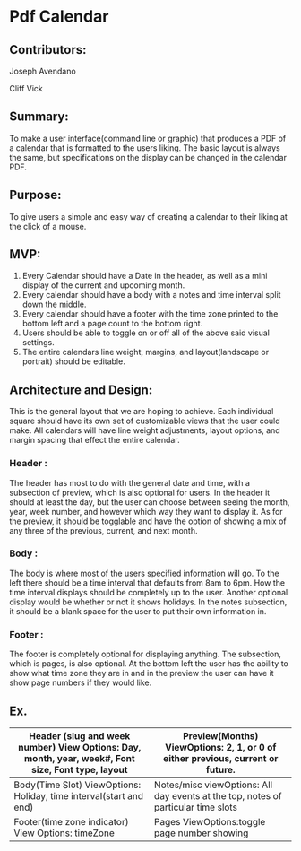 # Pdf Calendar

## Contributors: 

Joseph Avendano

Cliff Vick

## Summary:

To make a user interface(command line or graphic) that produces a PDF of a calendar that is formatted to the users liking. The basic layout is always the same, but specifications on the display can be changed in the calendar PDF.

## Purpose:

To give users a simple and easy way of creating a calendar to their liking at the click of a mouse.

## MVP:

1. Every Calendar should have a Date in the header, as well as a mini display of the current and upcoming month.
2. Every calendar should have a body with a notes and time interval split down the middle.
3. Every calendar should have a footer with the time zone printed to the bottom left and a page count to the bottom right.
4. Users should be able to toggle on or off all of the above said visual settings.
5. The entire calendars line weight, margins, and layout(landscape or portrait) should be editable.

## Architecture and Design:

This is the general layout that we are hoping to achieve. Each individual square should have its own set of customizable views that the user could make. All calendars will have line weight adjustments, layout options, and margin spacing that effect the entire calendar.

### Header :

The header has most to do with the general date and time, with a subsection of preview, which is also optional for users. In the header it should at least the day, but the user can choose between seeing the month, year, week number, and however which way they want to display it. As for the preview, it should be togglable and have the option of showing a mix of any three of the previous, current, and next month.

### Body :

The body is where most of the users specified information will go. To the left there should be a time interval that defaults from 8am to 6pm. How the time interval displays should be completely up to the user. Another optional display would be whether or not it shows holidays. In the notes subsection, it should be a blank space for the user to put their own information in.

### Footer :

The footer is completely optional for displaying anything. The subsection, which is pages, is also optional. At the bottom left the user has the ability to show what time zone they are in and in the preview the user can have it show page numbers if they would like.

## Ex.

| Header (slug and week number) View Options: Day, month, year, week#, Font size, Font type, layout | Preview(Months) ViewOptions: 2, 1, or 0 of either previous, current or future. |
| ------------------------------------------------------------ | ------------------------------------------------------------ |
| Body(Time Slot) ViewOptions: Holiday, time interval(start and end) | Notes/misc viewOptions: All day events at the top, notes of particular time slots |
| Footer(time zone indicator) View Options: timeZone           | Pages ViewOptions:toggle page number showing                 |

# 

